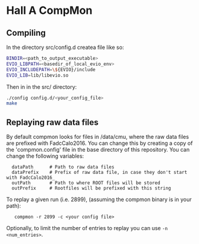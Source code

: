 # Hall A CompMon

## Compiling
In the directory src/config.d createa  file like so:
```bash
BINDIR=<path_to_output_executable>
EVIO_LIBPATH=<basedir_of_local_evio_env>                                    
EVIO_INCLUDEPATH=\${EVIO}/include                                               
EVIO_LIB=lib/libevio.so
```
Then in in the src/ directory:
```bash
./config config.d/<your_config_file>
make
```

## Replaying raw data files
By default compmon looks for files in /data/cmu, where the raw data files are prefixed with FadcCalo2016. You can change this by creating a copy of the 'compmon.config' file in the base directory of this repository. You can change the following variables:
```
  dataPath 		# Path to raw data files
  dataPrefix	# Prefix of raw data file, in case they don't start with FadcCalo2016_
  outPath 		# Path to where ROOT files will be stored
  outPrefix		# Rootfiles will be prefixed with this string
```

To replay a given run (i.e. 2899), (assuming the compmon binary is in your path):
```
   compmon -r 2899 -c <your config file>
```
Optionally, to limit the number of entries to replay you can use ``-n <num_entries>``. 
